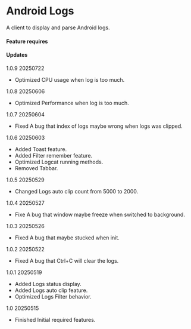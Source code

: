 # Android Logs
A client to display and parse Android logs.

#### Feature requires

#### Updates
1.0.9 20250722
  - Optimized CPU usage when log is too much.

1.0.8 20250606
  - Optimized Performance when log is too much.

1.0.7 20250604
  - Fixed A bug that index of logs maybe wrong when logs was clipped.

1.0.6 20250603
  - Added Toast feature.
  - Added Filter remember feature.
  - Optimized Logcat running methods.
  - Removed Tabbar.

1.0.5 20250529
  - Changed Logs auto clip count from 5000 to 2000.

1.0.4 20250527
  - Fixe A bug that window maybe freeze when switched to background.

1.0.3 20250526
  - Fixed A bug that maybe stucked when init.

1.0.2 20250522
  - Fixed A bug that Ctrl+C will clear the logs.

1.0.1 20250519
  - Added Logs status display.
  - Added Logs auto clip feature.
  - Optimized Logs Filter behavior.

1.0 20250515
  - Finished Initial required features.